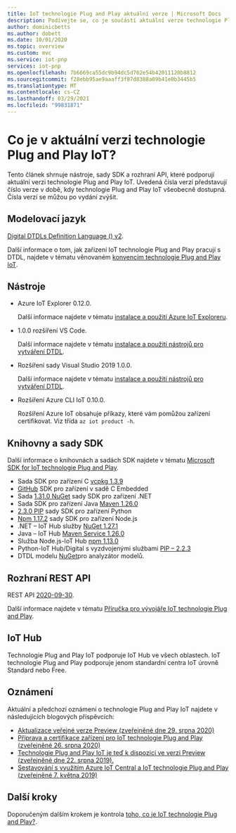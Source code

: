 ```yaml
---
title: IoT technologie Plug and Play aktuální verze | Microsoft Docs
description: Podívejte se, co je součástí aktuální verze technologie Plug and Play IoT.
author: dominicbetts
ms.author: dobett
ms.date: 10/01/2020
ms.topic: overview
ms.custom: mvc
ms.service: iot-pnp
services: iot-pnp
ms.openlocfilehash: 7b6669ca55dc9b94dc5d702e54b42011120b8812
ms.sourcegitcommit: f28ebb95ae9aaaff3f87d8388a09b41e0b3445b5
ms.translationtype: MT
ms.contentlocale: cs-CZ
ms.lasthandoff: 03/29/2021
ms.locfileid: "99831871"
---
```

# <a name="what-is-in-the-current-iot-plug-and-play-release"></a>Co je v aktuální verzi technologie Plug and Play IoT?

Tento článek shrnuje nástroje, sady SDK a rozhraní API, které podporují aktuální verzi technologie Plug and Play IoT. Uvedená čísla verzí představují číslo verze v době, kdy technologie Plug and Play IoT všeobecně dostupná. Čísla verzí se můžou po vydání zvýšit.

## <a name="modeling-language"></a>Modelovací jazyk

[Digital DTDLs Definition Language () v2](https://github.com/Azure/opendigitaltwins-dtdl).

Další informace o tom, jak zařízení IoT technologie Plug and Play pracují s DTDL, najdete v tématu věnovaném [konvencím technologie Plug and Play IoT](concepts-convention.md).

## <a name="tools-and-utilities"></a>Nástroje

- Azure IoT Explorer 0.12.0.

    Další informace najdete v tématu [instalace a použití Azure IoT Exploreru](howto-use-iot-explorer.md).

- 1.0.0 rozšíření VS Code.

    Další informace najdete v tématu [instalace a použití nástrojů pro vytváření DTDL](howto-use-dtdl-authoring-tools.md).

- Rozšíření sady Visual Studio 2019 1.0.0.

    Další informace najdete v tématu [instalace a použití nástrojů pro vytváření DTDL](howto-use-dtdl-authoring-tools.md).

- Rozšíření Azure CLI IoT 0.10.0.

    Rozšíření Azure IoT obsahuje příkazy, které vám pomůžou zařízení certifikovat. Viz třída `az iot product -h`.

## <a name="libraries-and-sdks"></a>Knihovny a sady SDK

Další informace o knihovnách a sadách SDK najdete v tématu [Microsoft SDK for IoT technologie Plug and Play](libraries-sdks.md).

- Sada SDK pro zařízení C [vcpkg 1.3.9](https://github.com/Azure/azure-iot-sdk-c/blob/master/doc/setting_up_vcpkg.md)
- [GitHub](https://github.com/Azure/azure-sdk-for-c/) SDK pro zařízení v sadě C Embedded
- Sada [1.31.0 NuGet](https://www.nuget.org/packages/Microsoft.Azure.Devices.Client) sady SDK pro zařízení .NET
- Sada SDK pro zařízení Java [Maven 1.26.0](https://mvnrepository.com/artifact/com.microsoft.azure.sdk.iot/iot-device-client)
- [2.3.0 PIP](https://pypi.org/project/azure-iot-device/) sady SDK pro zařízení Python
- [Npm 1.17.2](https://www.npmjs.com/package/azure-iot-device) sady SDK pro zařízení Node.js
- .NET – IoT Hub služby [NuGet 1.27.1](https://www.nuget.org/packages/Microsoft.Azure.Devices )
- Java – IoT Hub [Maven Service 1.26.0](https://mvnrepository.com/artifact/com.microsoft.azure.sdk.iot/iot-service-client/1.26.0)
- Služba Node.js-IoT Hub [npm 1.13.0](https://www.npmjs.com/package/azure-iothub)
- Python-IoT Hub/Digital s vyzdvojenými službami [PIP – 2.2.3](https://pypi.org/project/azure-iot-hub)
- DTDL modelu [NuGet](https://www.nuget.org/packages/Microsoft.Azure.DigitalTwins.Parser)pro analyzátor modelů.

## <a name="rest-apis"></a>Rozhraní REST API

REST API [2020-09-30](/rest/api/iothub).

Další informace najdete v tématu [Příručka pro vývojáře IoT technologie Plug and Play](concepts-developer-guide-service.md).

## <a name="iot-hub"></a>IoT Hub

Technologie Plug and Play IoT podporuje IoT Hub ve všech oblastech. IoT technologie Plug and Play podporuje jenom standardní centra IoT úrovně Standard nebo Free.

## <a name="announcements"></a>Oznámení

Aktuální a předchozí oznámení o technologie Plug and Play IoT najdete v následujících blogových příspěvcích:

- [Aktualizace veřejné verze Preview (zveřejněné dne 29. srpna 2020)](https://techcommunity.microsoft.com/t5/internet-of-things/add-quot-plug-and-play-quot-to-your-iot-solutions/ba-p/1548531)
- [Příprava a certifikace zařízení pro IoT technologie Plug and Play (zveřejněné 26. srpna 2020)](https://azure.microsoft.com/blog/prepare-and-certify-your-devices-for-iot-plug-and-play/)
- [Technologie Plug and Play IoT je teď k dispozici ve verzi Preview (zveřejněné dne 22. srpna 2019).](https://azure.microsoft.com/blog/iot-plug-and-play-is-now-available-in-preview/)
- [Sestavování s využitím Azure IoT Central a IoT technologie Plug and Play (zveřejněné 7. května 2019)](https://azure.microsoft.com/blog/build-with-azure-iot-central-and-iot-plug-and-play/)

## <a name="next-steps"></a>Další kroky

Doporučeným dalším krokem je kontrola [toho, co je IoT technologie Plug and Play?](overview-iot-plug-and-play.md).